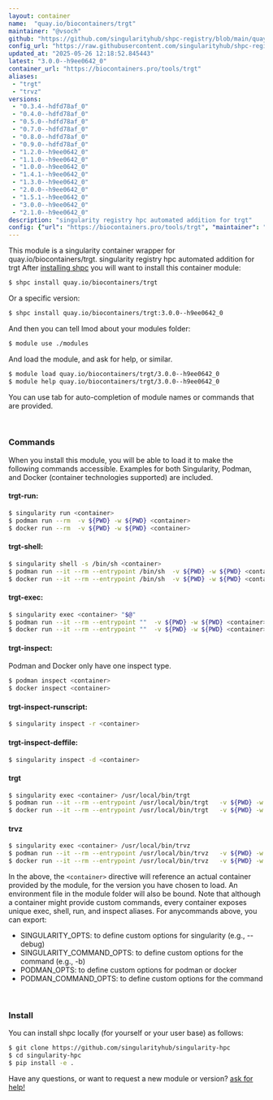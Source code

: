 ```yaml
---
layout: container
name:  "quay.io/biocontainers/trgt"
maintainer: "@vsoch"
github: "https://github.com/singularityhub/shpc-registry/blob/main/quay.io/biocontainers/trgt/container.yaml"
config_url: "https://raw.githubusercontent.com/singularityhub/shpc-registry/main/quay.io/biocontainers/trgt/container.yaml"
updated_at: "2025-05-26 12:18:52.845443"
latest: "3.0.0--h9ee0642_0"
container_url: "https://biocontainers.pro/tools/trgt"
aliases:
 - "trgt"
 - "trvz"
versions:
 - "0.3.4--hdfd78af_0"
 - "0.4.0--hdfd78af_0"
 - "0.5.0--hdfd78af_0"
 - "0.7.0--hdfd78af_0"
 - "0.8.0--hdfd78af_0"
 - "0.9.0--hdfd78af_0"
 - "1.2.0--h9ee0642_0"
 - "1.1.0--h9ee0642_0"
 - "1.0.0--h9ee0642_0"
 - "1.4.1--h9ee0642_0"
 - "1.3.0--h9ee0642_0"
 - "2.0.0--h9ee0642_0"
 - "1.5.1--h9ee0642_0"
 - "3.0.0--h9ee0642_0"
 - "2.1.0--h9ee0642_0"
description: "singularity registry hpc automated addition for trgt"
config: {"url": "https://biocontainers.pro/tools/trgt", "maintainer": "@vsoch", "description": "singularity registry hpc automated addition for trgt", "latest": {"3.0.0--h9ee0642_0": "sha256:01a2017a2e6d89ce85827f31ffc8b0ec47848b8dd5a57bcfc3fb5bb65b37e811"}, "tags": {"0.3.4--hdfd78af_0": "sha256:fd43ea17e09f402bb0ee677021fc860a9308c081ec998cecf9030541b06a4aa7", "0.4.0--hdfd78af_0": "sha256:337aff680c8552224faefaa2f5bcedb7f7ec94ae585e085fc8ae4538c56b114d", "0.5.0--hdfd78af_0": "sha256:033eddc9aead1e2971c0a202f50eb642f708212a635f086cdb3cb9dc63752da1", "0.7.0--hdfd78af_0": "sha256:8630b3706c6fe0b25e8d8782cd4d02c1950b394a3b2eea6dbe3c7f0bfca670e9", "0.8.0--hdfd78af_0": "sha256:16d9c13b9be273013e76790df0e8421499fdc331ecab667726de2bb3f39d1918", "0.9.0--hdfd78af_0": "sha256:d64172ab796bac16e22e8e4527b0fdd304df3b7cc71356f8ad0a0dcabf3aa499", "1.2.0--h9ee0642_0": "sha256:87b351011a365419679271efb9cdf8c8d405521bf10132d6f1527167f7f3c4df", "1.1.0--h9ee0642_0": "sha256:c10ada4848c92d75ae1fb52b2a0182fb8dbde092dd9a78e4df287f47f1d69fef", "1.0.0--h9ee0642_0": "sha256:b09b469bcc140ca88aba0a4450f38d339c1377559454f43b340fe6aa95b2fca7", "1.4.1--h9ee0642_0": "sha256:f8d3083812bb7a47147d29bda275099db3bee329c459ae99ceb0ceff42811532", "1.3.0--h9ee0642_0": "sha256:92e55b1db16cc0b634305158eb8838e3ac19f80aba12de553a418147358c6953", "2.0.0--h9ee0642_0": "sha256:680ffeaf5a9cfd1754a893e787c2d53a34cb51abe1576178c43967cf688e69be", "1.5.1--h9ee0642_0": "sha256:d44833a32564fcc05c25e0e2065011e9f7ae4d51868cc9d5fb81c1f10c4516d9", "3.0.0--h9ee0642_0": "sha256:01a2017a2e6d89ce85827f31ffc8b0ec47848b8dd5a57bcfc3fb5bb65b37e811", "2.1.0--h9ee0642_0": "sha256:efc6e2f405019c537574cce39ee7d6042fe7686b0af2382b6fbcd59a3e7072da"}, "docker": "quay.io/biocontainers/trgt", "aliases": {"trgt": "/usr/local/bin/trgt", "trvz": "/usr/local/bin/trvz"}}
---
```


This module is a singularity container wrapper for quay.io/biocontainers/trgt.
singularity registry hpc automated addition for trgt
After [installing shpc](#install) you will want to install this container module:


```bash
$ shpc install quay.io/biocontainers/trgt
```

Or a specific version:

```bash
$ shpc install quay.io/biocontainers/trgt:3.0.0--h9ee0642_0
```

And then you can tell lmod about your modules folder:

```bash
$ module use ./modules
```

And load the module, and ask for help, or similar.

```bash
$ module load quay.io/biocontainers/trgt/3.0.0--h9ee0642_0
$ module help quay.io/biocontainers/trgt/3.0.0--h9ee0642_0
```

You can use tab for auto-completion of module names or commands that are provided.

<br>

### Commands

When you install this module, you will be able to load it to make the following commands accessible.
Examples for both Singularity, Podman, and Docker (container technologies supported) are included.

#### trgt-run:

```bash
$ singularity run <container>
$ podman run --rm  -v ${PWD} -w ${PWD} <container>
$ docker run --rm  -v ${PWD} -w ${PWD} <container>
```

#### trgt-shell:

```bash
$ singularity shell -s /bin/sh <container>
$ podman run --it --rm --entrypoint /bin/sh  -v ${PWD} -w ${PWD} <container>
$ docker run --it --rm --entrypoint /bin/sh  -v ${PWD} -w ${PWD} <container>
```

#### trgt-exec:

```bash
$ singularity exec <container> "$@"
$ podman run --it --rm --entrypoint ""  -v ${PWD} -w ${PWD} <container> "$@"
$ docker run --it --rm --entrypoint ""  -v ${PWD} -w ${PWD} <container> "$@"
```

#### trgt-inspect:

Podman and Docker only have one inspect type.

```bash
$ podman inspect <container>
$ docker inspect <container>
```

#### trgt-inspect-runscript:

```bash
$ singularity inspect -r <container>
```

#### trgt-inspect-deffile:

```bash
$ singularity inspect -d <container>
```


#### trgt

```bash
$ singularity exec <container> /usr/local/bin/trgt
$ podman run --it --rm --entrypoint /usr/local/bin/trgt   -v ${PWD} -w ${PWD} <container> -c " $@"
$ docker run --it --rm --entrypoint /usr/local/bin/trgt   -v ${PWD} -w ${PWD} <container> -c " $@"
```


#### trvz

```bash
$ singularity exec <container> /usr/local/bin/trvz
$ podman run --it --rm --entrypoint /usr/local/bin/trvz   -v ${PWD} -w ${PWD} <container> -c " $@"
$ docker run --it --rm --entrypoint /usr/local/bin/trvz   -v ${PWD} -w ${PWD} <container> -c " $@"
```



In the above, the `<container>` directive will reference an actual container provided
by the module, for the version you have chosen to load. An environment file in the
module folder will also be bound. Note that although a container
might provide custom commands, every container exposes unique exec, shell, run, and
inspect aliases. For anycommands above, you can export:

 - SINGULARITY_OPTS: to define custom options for singularity (e.g., --debug)
 - SINGULARITY_COMMAND_OPTS: to define custom options for the command (e.g., -b)
 - PODMAN_OPTS: to define custom options for podman or docker
 - PODMAN_COMMAND_OPTS: to define custom options for the command

<br>

### Install

You can install shpc locally (for yourself or your user base) as follows:

```bash
$ git clone https://github.com/singularityhub/singularity-hpc
$ cd singularity-hpc
$ pip install -e .
```

Have any questions, or want to request a new module or version? [ask for help!](https://github.com/singularityhub/singularity-hpc/issues)